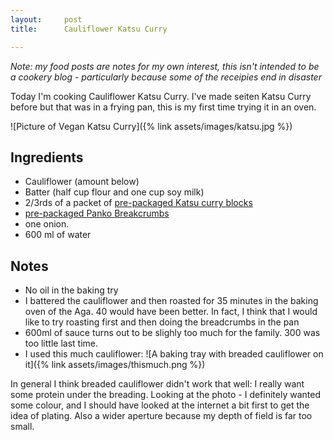 ```yaml
---
layout:     post
title:      Cauliflower Katsu Curry

---
```


*Note: my food posts are notes for my own interest, this isn't intended to be a cookery blog - particularly because some of the receipies end in disaster*

Today I'm cooking Cauliflower Katsu Curry. I've made seiten Katsu Curry before but that was in a frying pan, this is my first time trying it in an oven. 

![Picture of Vegan Katsu Curry]({% link assets/images/katsu.jpg %})

## Ingredients
* Cauliflower (amount below)
* Batter (half cup flour and one cup soy milk)
* 2/3rds of a packet of [pre-packaged Katsu curry blocks](https://www.amazon.co.uk/gp/product/handle-buy-box/ref=dp_start-bbf_1_glance)
* [pre-packaged Panko Breakcrumbs](https://www.amazon.co.uk/Yutaka-Panko-Breadcrumbs-300-Pack/dp/B003TJATIC/ref=sr_1_2?dchild=1&keywords=yutaka+panko&qid=1614843799&sr=8-2)
* one onion. 
* 600 ml of water 


## Notes
* No oil in the baking try
* I battered the cauliflower and then roasted for 35 minutes in the baking oven of the Aga. 40 would have been better. In fact, I think that I would like to try roasting first and then doing the breadcrumbs in the pan 
* 600ml of sauce turns out to be slighly too much for the family. 300 was too little last time. 
* I used this much cauliflower: 
![A baking tray with breaded cauliflower on it]({% link assets/images/thismuch.png %})


In general I think breaded cauliflower didn't work that well: I really want some protein under the breading. Looking at the photo - I definitely wanted some colour, and I should have looked at the internet a bit first to get the idea of plating.  Also a wider aperture because my depth of field is far too small. 


